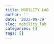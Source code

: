 ```yaml
---
title: MOBILITY LAB
author: ''
date: '2022-08-29'
slug: mobility_lab
categories: []
tags: []
---
```

